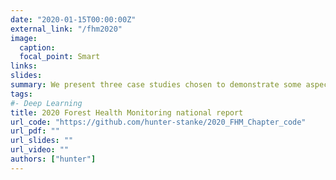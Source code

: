 ```yaml
---
date: "2020-01-15T00:00:00Z"
external_link: "/fhm2020"
image:
  caption: 
  focal_point: Smart
links:
slides: 
summary: We present three case studies chosen to demonstrate some aspects of rFIA’s potential to advance forest health evaluation and monitoring in the United States.
tags:
#- Deep Learning
title: 2020 Forest Health Monitoring national report
url_code: "https://github.com/hunter-stanke/2020_FHM_Chapter_code"
url_pdf: ""
url_slides: ""
url_video: ""
authors: ["hunter"]
---
```




